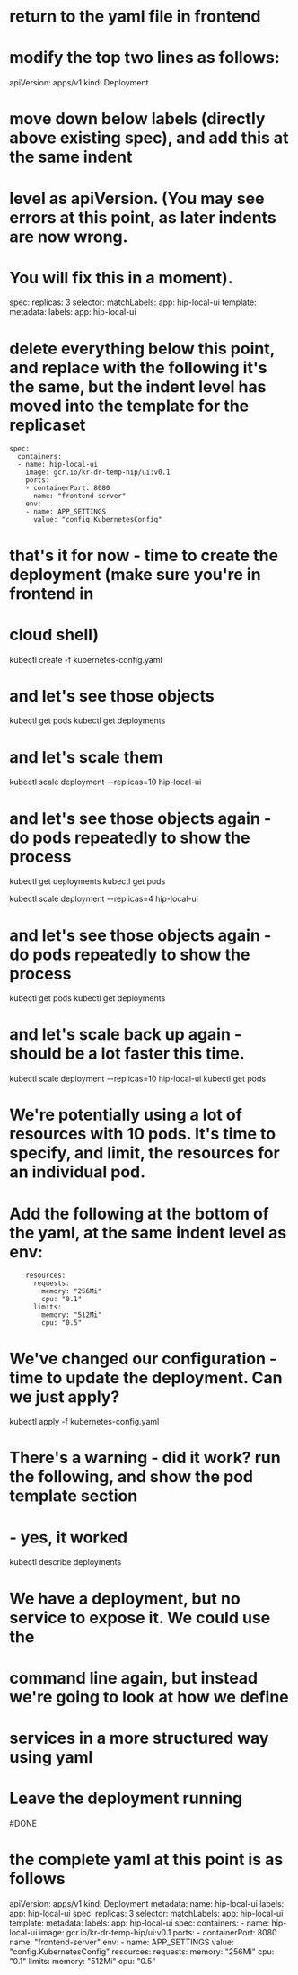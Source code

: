 # return to the yaml file in frontend

# modify the top two lines as follows:

apiVersion: apps/v1
kind: Deployment

# move down below labels (directly above existing spec), and add this at the same indent 
# level as apiVersion. (You may see errors at this point, as later indents are now wrong.
# You will fix this in a moment).

spec:
  replicas: 3
  selector:
    matchLabels:
      app: hip-local-ui
  template:
    metadata:
      labels:
        app: hip-local-ui

# delete everything below this point, and replace with the following it's the same, but the indent level has moved into the template for the replicaset

    spec:
      containers:
      - name: hip-local-ui
        image: gcr.io/kr-dr-temp-hip/ui:v0.1
        ports:
        - containerPort: 8080
          name: "frontend-server"
        env:
        - name: APP_SETTINGS
          value: "config.KubernetesConfig"

# that's it for now - time to create the deployment (make sure you're in frontend in 
# cloud shell)

kubectl create -f kubernetes-config.yaml

# and let's see those objects 

kubectl get pods
kubectl get deployments

# and let's scale them 

kubectl scale deployment --replicas=10 hip-local-ui 

# and let's see those objects again - do pods repeatedly to show the process

kubectl get deployments
kubectl get pods

kubectl scale deployment --replicas=4 hip-local-ui 

# and let's see those objects again - do pods repeatedly to show the process

kubectl get pods
kubectl get deployments

# and let's scale back up again - should be a lot faster this time.

kubectl scale deployment --replicas=10 hip-local-ui 
kubectl get pods

# We're potentially using a lot of resources with 10 pods. It's time to specify, and limit, the resources for an individual pod. 

# Add the following at the bottom of the yaml, at the same indent level as env:

        resources:
          requests:
            memory: "256Mi"
            cpu: "0.1"
          limits:
            memory: "512Mi"
            cpu: "0.5"

# We've changed our configuration - time to update the deployment.  Can we just apply?

kubectl apply -f kubernetes-config.yaml

# There's a warning - did it work? run the following, and show the pod template section 
# - yes, it worked

kubectl describe deployments

# We have a deployment, but no service to expose it.  We could use the 
# command line again, but instead we're going to look at how we define 
# services in a more structured way using yaml

# Leave the deployment running

#DONE


# the complete yaml at this point is as follows

apiVersion: apps/v1
kind: Deployment
metadata:
  name: hip-local-ui
  labels:
    app: hip-local-ui
spec:
  replicas: 3
  selector:
    matchLabels:
      app: hip-local-ui
  template:
    metadata:
      labels:
        app: hip-local-ui
    spec:
      containers:
      - name: hip-local-ui
        image: gcr.io/kr-dr-temp-hip/ui:v0.1
        ports:
        - containerPort: 8080
          name: "frontend-server"
        env:
        - name: APP_SETTINGS
          value: "config.KubernetesConfig"
        resources:
          requests:
            memory: "256Mi"
            cpu: "0.1"
          limits:
            memory: "512Mi"
            cpu: "0.5"